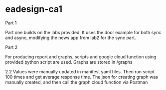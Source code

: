 # eadesign-ca1 
Part 1

Part one builds on the labs provided. It uses the door example for both sync and async, modifying the news app from lab2 for the sync part.

Part 2

For producing report and graphs, scripts and google cloud function using provided python script are used.
Graphs are stored in /graphs

2.2
Values were manually updated in manifest yaml files. Then run script 100 times and get average response time.
The json for creating graph was manually created, and then call the graph cloud function via Postman